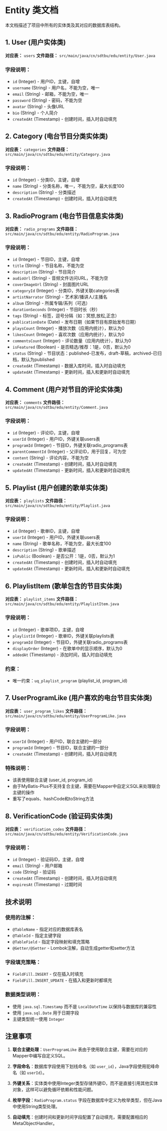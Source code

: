 # Entity 类文档

本文档描述了项目中所有的实体类及其对应的数据库表结构。

## 1. User (用户实体类)
**对应表：** `users`
**文件路径：** `src/main/java/cn/sdtbu/edu/entity/User.java`

### 字段说明：
- `id` (Integer) - 用户ID，主键，自增
- `username` (String) - 用户名，不能为空，唯一
- `email` (String) - 邮箱，不能为空，唯一
- `password` (String) - 密码，不能为空
- `avatar` (String) - 头像URL
- `bio` (String) - 个人简介
- `createdAt` (Timestamp) - 创建时间，插入时自动填充

## 2. Category (电台节目分类实体类)
**对应表：** `categories`
**文件路径：** `src/main/java/cn/sdtbu/edu/entity/Category.java`

### 字段说明：
- `id` (Integer) - 分类ID，主键，自增
- `name` (String) - 分类名称，唯一，不能为空，最大长度100
- `description` (String) - 分类描述
- `createdAt` (Timestamp) - 创建时间，插入时自动填充

## 3. RadioProgram (电台节目信息实体类)
**对应表：** `radio_programs`
**文件路径：** `src/main/java/cn/sdtbu/edu/entity/RadioProgram.java`

### 字段说明：
- `id` (Integer) - 节目ID，主键，自增
- `title` (String) - 节目名称，不能为空
- `description` (String) - 节目简介
- `audioUrl` (String) - 音频文件访问URL，不能为空
- `coverImageUrl` (String) - 封面图片URL
- `categoryId` (Integer) - 分类ID，外键关联categories表
- `artistNarrator` (String) - 艺术家/播讲人/主播名
- `album` (String) - 所属专辑/系列（可选）
- `durationSeconds` (Integer) - 节目时长（秒）
- `tags` (String) - 标签，逗号分隔（如：冥想,放松,正念）
- `publicationDate` (Date) - 发布日期（如果节目有原始发布日期）
- `playsCount` (Integer) - 播放次数（应用内统计），默认为0
- `likesCount` (Integer) - 喜欢次数（应用内统计），默认为0
- `commentsCount` (Integer) - 评论数量（应用内统计），默认为0
- `isFeatured` (Boolean) - 是否精选/推荐：1是，0否，默认为0
- `status` (String) - 节目状态：published-已发布，draft-草稿，archived-已归档，默认为published
- `createdAt` (Timestamp) - 数据入库时间，插入时自动填充
- `updatedAt` (Timestamp) - 更新时间，插入和更新时自动填充

## 4. Comment (用户对节目的评论实体类)
**对应表：** `comments`
**文件路径：** `src/main/java/cn/sdtbu/edu/entity/Comment.java`

### 字段说明：
- `id` (Integer) - 评论ID，主键，自增
- `userId` (Integer) - 用户ID，外键关联users表
- `programId` (Integer) - 节目ID，外键关联radio_programs表
- `parentCommentId` (Integer) - 父评论ID，用于回复，可为空
- `content` (String) - 评论内容，不能为空
- `createdAt` (Timestamp) - 创建时间，插入时自动填充
- `updatedAt` (Timestamp) - 更新时间，插入和更新时自动填充

## 5. Playlist (用户创建的歌单实体类)
**对应表：** `playlists`
**文件路径：** `src/main/java/cn/sdtbu/edu/entity/Playlist.java`

### 字段说明：
- `id` (Integer) - 歌单ID，主键，自增
- `userId` (Integer) - 用户ID，外键关联users表
- `name` (String) - 歌单名称，不能为空，最大长度100
- `description` (String) - 歌单描述
- `isPublic` (Boolean) - 是否公开：1是，0否，默认为1
- `createdAt` (Timestamp) - 创建时间，插入时自动填充
- `updatedAt` (Timestamp) - 更新时间，插入和更新时自动填充

## 6. PlaylistItem (歌单包含的节目实体类)
**对应表：** `playlist_items`
**文件路径：** `src/main/java/cn/sdtbu/edu/entity/PlaylistItem.java`

### 字段说明：
- `id` (Integer) - 歌单项ID，主键，自增
- `playlistId` (Integer) - 歌单ID，外键关联playlists表
- `programId` (Integer) - 节目ID，外键关联radio_programs表
- `displayOrder` (Integer) - 在歌单中的显示顺序，默认为0
- `addedAt` (Timestamp) - 添加时间，插入时自动填充

### 约束：
- 唯一约束：`uq_playlist_program` (playlist_id, program_id)

## 7. UserProgramLike (用户喜欢的电台节目实体类)
**对应表：** `user_program_likes`
**文件路径：** `src/main/java/cn/sdtbu/edu/entity/UserProgramLike.java`

### 字段说明：
- `userId` (Integer) - 用户ID，联合主键的一部分
- `programId` (Integer) - 节目ID，联合主键的一部分
- `createdAt` (Timestamp) - 创建时间，插入时自动填充

### 特殊说明：
- 该表使用联合主键 (user_id, program_id)
- 由于MyBatis-Plus不支持复合主键，需要在Mapper中自定义SQL来处理联合主键的操作
- 重写了equals、hashCode和toString方法

## 8. VerificationCode (验证码实体类)
**对应表：** `verification_codes`
**文件路径：** `src/main/java/cn/sdtbu/edu/entity/VerificationCode.java`

### 字段说明：
- `id` (Integer) - 验证码ID，主键，自增
- `email` (String) - 用户邮箱
- `code` (String) - 验证码
- `createdAt` (Timestamp) - 创建时间，插入时自动填充
- `expiresAt` (Timestamp) - 过期时间

## 技术说明

### 使用的注解：
- `@TableName` - 指定对应的数据库表名
- `@TableId` - 指定主键字段
- `@TableField` - 指定字段映射和填充策略
- `@Getter/@Setter` - Lombok注解，自动生成getter和setter方法

### 字段填充策略：
- `FieldFill.INSERT` - 仅在插入时填充
- `FieldFill.INSERT_UPDATE` - 在插入和更新时都填充

### 数据类型说明：
- 使用 `java.sql.Timestamp` 而不是 `LocalDateTime` 以保持与数据库的兼容性
- 使用 `java.sql.Date` 用于日期字段
- 主键类型统一使用 `Integer`

## 注意事项

1. **联合主键处理**：`UserProgramLike` 表由于使用联合主键，需要在对应的Mapper中编写自定义SQL。

2. **字段命名**：数据库字段使用下划线命名（如 `user_id`），Java字段使用驼峰命名（如 `userId`）。

3. **外键关系**：实体类中使用Integer类型存储外键ID，而不是直接引用其他实体对象，这样可以避免循环依赖和性能问题。

4. **枚举字段**：`RadioProgram.status` 字段在数据库中定义为枚举类型，但在Java中使用String类型处理。

5. **自动填充**：创建时间和更新时间字段配置了自动填充，需要配置相应的MetaObjectHandler。
